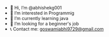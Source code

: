 - 👋 Hi, I’m @abhishekg001
- 👀 I’m interested in Programmig
- 🌱 I’m currently learning java
- 💞️ I’m looking for a beginner's job
- 📞 Contact me: goswamiabhi9729@gmail.com

<!---
abhishekg001/abhishekg001 is a ✨ special ✨ repository because its `README.md` (this file) appears on your GitHub profile.
You can click the Preview link to take a look at your changes.
--->
